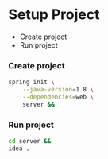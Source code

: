 # Setup Project
* Create project
* Run project

### Create project
```sh
spring init \
    --java-version=1.8 \
    --dependencies=web \
    server &&
```

### Run project
```sh
cd server &&
idea .
```
